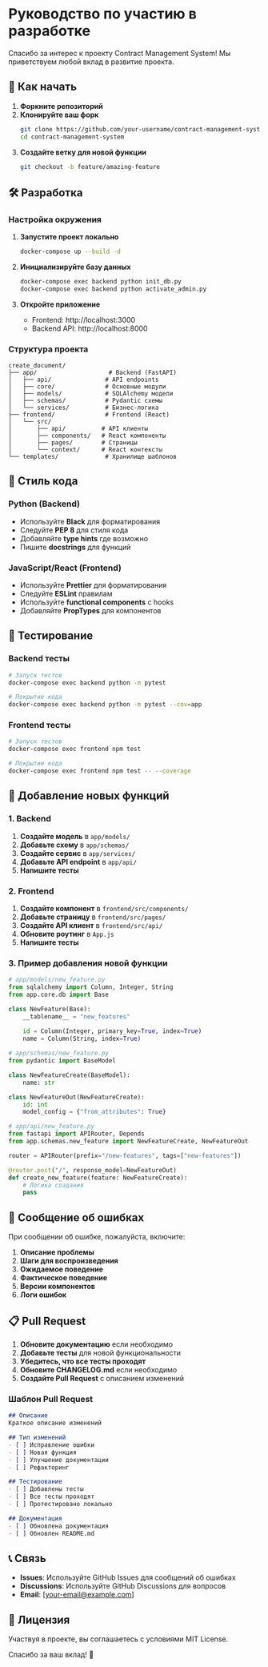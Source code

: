 # Руководство по участию в разработке

Спасибо за интерес к проекту Contract Management System! Мы приветствуем любой вклад в развитие проекта.

## 🚀 Как начать

1. **Форкните репозиторий**
2. **Клонируйте ваш форк**
   ```bash
   git clone https://github.com/your-username/contract-management-system.git
   cd contract-management-system
   ```
3. **Создайте ветку для новой функции**
   ```bash
   git checkout -b feature/amazing-feature
   ```

## 🛠 Разработка

### Настройка окружения

1. **Запустите проект локально**
   ```bash
   docker-compose up --build -d
   ```

2. **Инициализируйте базу данных**
   ```bash
   docker-compose exec backend python init_db.py
   docker-compose exec backend python activate_admin.py
   ```

3. **Откройте приложение**
   - Frontend: http://localhost:3000
   - Backend API: http://localhost:8000

### Структура проекта

```
create_document/
├── app/                    # Backend (FastAPI)
│   ├── api/               # API endpoints
│   ├── core/              # Основные модули
│   ├── models/            # SQLAlchemy модели
│   ├── schemas/           # Pydantic схемы
│   └── services/          # Бизнес-логика
├── frontend/              # Frontend (React)
│   └── src/
│       ├── api/          # API клиенты
│       ├── components/   # React компоненты
│       ├── pages/        # Страницы
│       └── context/      # React контексты
└── templates/             # Хранилище шаблонов
```

## 📝 Стиль кода

### Python (Backend)
- Используйте **Black** для форматирования
- Следуйте **PEP 8** для стиля кода
- Добавляйте **type hints** где возможно
- Пишите **docstrings** для функций

### JavaScript/React (Frontend)
- Используйте **Prettier** для форматирования
- Следуйте **ESLint** правилам
- Используйте **functional components** с hooks
- Добавляйте **PropTypes** для компонентов

## 🧪 Тестирование

### Backend тесты
```bash
# Запуск тестов
docker-compose exec backend python -m pytest

# Покрытие кода
docker-compose exec backend python -m pytest --cov=app
```

### Frontend тесты
```bash
# Запуск тестов
docker-compose exec frontend npm test

# Покрытие кода
docker-compose exec frontend npm test -- --coverage
```

## 🔧 Добавление новых функций

### 1. Backend
1. **Создайте модель** в `app/models/`
2. **Добавьте схему** в `app/schemas/`
3. **Создайте сервис** в `app/services/`
4. **Добавьте API endpoint** в `app/api/`
5. **Напишите тесты**

### 2. Frontend
1. **Создайте компонент** в `frontend/src/components/`
2. **Добавьте страницу** в `frontend/src/pages/`
3. **Создайте API клиент** в `frontend/src/api/`
4. **Обновите роутинг** в `App.js`
5. **Напишите тесты**

### 3. Пример добавления новой функции

```python
# app/models/new_feature.py
from sqlalchemy import Column, Integer, String
from app.core.db import Base

class NewFeature(Base):
    __tablename__ = "new_features"
    
    id = Column(Integer, primary_key=True, index=True)
    name = Column(String, index=True)
```

```python
# app/schemas/new_feature.py
from pydantic import BaseModel

class NewFeatureCreate(BaseModel):
    name: str

class NewFeatureOut(NewFeatureCreate):
    id: int
    model_config = {"from_attributes": True}
```

```python
# app/api/new_feature.py
from fastapi import APIRouter, Depends
from app.schemas.new_feature import NewFeatureCreate, NewFeatureOut

router = APIRouter(prefix="/new-features", tags=["new-features"])

@router.post("/", response_model=NewFeatureOut)
def create_new_feature(feature: NewFeatureCreate):
    # Логика создания
    pass
```

## 🐛 Сообщение об ошибках

При сообщении об ошибке, пожалуйста, включите:

1. **Описание проблемы**
2. **Шаги для воспроизведения**
3. **Ожидаемое поведение**
4. **Фактическое поведение**
5. **Версии компонентов**
6. **Логи ошибок**

## 📋 Pull Request

1. **Обновите документацию** если необходимо
2. **Добавьте тесты** для новой функциональности
3. **Убедитесь, что все тесты проходят**
4. **Обновите CHANGELOG.md** если необходимо
5. **Создайте Pull Request** с описанием изменений

### Шаблон Pull Request

```markdown
## Описание
Краткое описание изменений

## Тип изменений
- [ ] Исправление ошибки
- [ ] Новая функция
- [ ] Улучшение документации
- [ ] Рефакторинг

## Тестирование
- [ ] Добавлены тесты
- [ ] Все тесты проходят
- [ ] Протестировано локально

## Документация
- [ ] Обновлена документация
- [ ] Обновлен README.md
```

## 📞 Связь

- **Issues**: Используйте GitHub Issues для сообщений об ошибках
- **Discussions**: Используйте GitHub Discussions для вопросов
- **Email**: [your-email@example.com]

## 📄 Лицензия

Участвуя в проекте, вы соглашаетесь с условиями MIT License.

Спасибо за ваш вклад! 🎉 